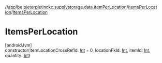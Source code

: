 //[app](../../../index.md)/[be.pieterpletinckx.supplystorage.data.itemPerLocation](../index.md)/[ItemsPerLocation](index.md)/[ItemsPerLocation](-items-per-location.md)

# ItemsPerLocation

[androidJvm]\
constructor(itemLocationCrossRefId: [Int](https://kotlinlang.org/api/latest/jvm/stdlib/kotlin/-int/index.html) = 0, locationFkId: [Int](https://kotlinlang.org/api/latest/jvm/stdlib/kotlin/-int/index.html), itemId: [Int](https://kotlinlang.org/api/latest/jvm/stdlib/kotlin/-int/index.html), quantity: [Int](https://kotlinlang.org/api/latest/jvm/stdlib/kotlin/-int/index.html))
